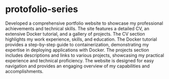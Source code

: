 # protofolio-series

Developed a comprehensive portfolio website to showcase my professional achievements and technical skills. The site features a detailed CV, an extensive Docker tutorial, and a gallery of projects. The CV section highlights my work experience, skills, and education. The Docker tutorial provides a step-by-step guide to containerization, demonstrating my expertise in deploying applications with Docker. The projects section includes descriptions and links to various projects, showcasing my practical experience and technical proficiency. The website is designed for easy navigation and provides an engaging overview of my capabilities and accomplishments.
